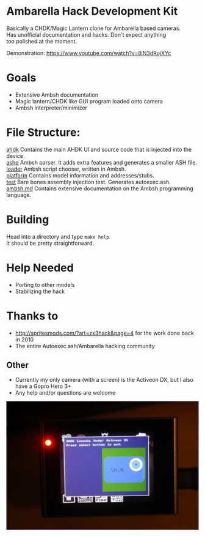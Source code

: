 # Ambarella Hack Development Kit
Basically a CHDK/Magic Lantern clone for Ambarella based cameras.  
Has unofficial documentation and hacks. Don't expect anything  
too polished at the moment.

Demonstration: https://www.youtube.com/watch?v=8iN3dRujXYc

# Goals
- Extensive Ambsh documentation
- Magic lantern/CHDK like GUI program loaded onto camera
- Ambsh interpreter/minimizer

# File Structure:
[ahdk](ahdk/) Contains the main AHDK UI and source code that is injected into the device.  
[ashp](ashp/) Ambsh parser. It adds extra features and generates a smaller ASH file.  
[loader](loader/) Ambsh script chooser, written in Ambsh.  
[platform](platform/) Contains model information and addresses/stubs.  
[test](test/) Bare bones assembly injection test. Generates autoexec.ash.  
[ambsh.md](ambsh.md) Contains extensive documentation on the Ambsh programming language.  

# Building
Head into a directory and type `make help`.  
It should be pretty straightforward.  

# Help Needed
- Porting to other models
- Stabilizing the hack

# Thanks to
- http://spritesmods.com/?art=zx3hack&page=4 for the work done back in 2010
- The entire Autoexec.ash/Ambarella hacking community

## Other
- Currently my only camera (with a screen) is the Activeon DX, but I also have a Gopro Hero 3+  
- Any help and/or questions are welcome  

![Screen hacks](screen.jpg)
